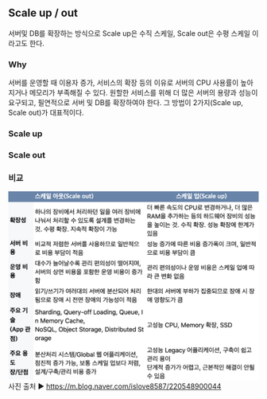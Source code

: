 ## Scale up / out  
서버및 DB를 확장하는 방식으로 Scale up은 수직 스케일, Scale out은 수평 스케일 이라고도 한다.

### Why
서버를 운영할 때 이용자 증가, 서비스의 확장 등의 이유로 서버의 CPU 사용률이 높아지거나 메모리가 부족해질 수 있다. 원할한 서비스를 위해 더 많은 서버의 용량과 성능이 요구되고, 필연적으로 서버 및 DB를 확장하여야 한다. 그 방법이 2가지(Scale up, Scale out)가 대표적이다.

### Scale up


### Scale out


### 비교  
![](https://github.com/mataeLee/Study-Tech/blob/master/resource/scale%20up:out.png)
사진 출처 ▶︎ https://m.blog.naver.com/islove8587/220548900044

